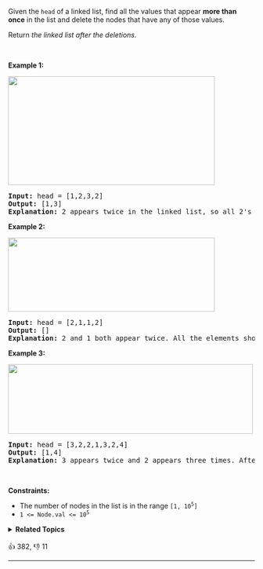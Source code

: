 <p>Given the <code>head</code> of a linked list, find all the values that appear <strong>more than once</strong> in the list and delete the nodes that have any of those values.</p>

<p>Return <em>the linked list after the deletions.</em></p>

<p>&nbsp;</p> 
<p><strong class="example">Example 1:</strong></p> 
<img alt="" src="https://assets.leetcode.com/uploads/2021/04/21/tmp-linked-list.jpg" style="width: 422px; height: 222px;" /> 
<pre>
<strong>Input:</strong> head = [1,2,3,2]
<strong>Output:</strong> [1,3]
<strong>Explanation:</strong> 2 appears twice in the linked list, so all 2's should be deleted. After deleting all 2's, we are left with [1,3].
</pre>

<p><strong class="example">Example 2:</strong></p> 
<img alt="" src="https://assets.leetcode.com/uploads/2021/04/21/tmp-linked-list-1.jpg" style="width: 422px; height: 151px;" /> 
<pre>
<strong>Input:</strong> head = [2,1,1,2]
<strong>Output:</strong> []
<strong>Explanation:</strong> 2 and 1 both appear twice. All the elements should be deleted.
</pre>

<p><strong class="example">Example 3:</strong></p> 
<img alt="" src="https://assets.leetcode.com/uploads/2021/04/21/tmp-linked-list-2.jpg" style="width: 500px; height: 142px;" /> 
<pre>
<strong>Input:</strong> head = [3,2,2,1,3,2,4]
<strong>Output:</strong> [1,4]
<strong>Explanation: </strong>3 appears twice and 2 appears three times. After deleting all 3's and 2's, we are left with [1,4].
</pre>

<p>&nbsp;</p> 
<p><strong>Constraints:</strong></p>

<ul> 
 <li>The number of nodes in the list is in the range&nbsp;<code>[1, 10<sup>5</sup>]</code></li> 
 <li><code>1 &lt;= Node.val &lt;= 10<sup>5</sup></code></li> 
</ul>

<details><summary><strong>Related Topics</strong></summary>Hash Table | Linked List</details><br>

<div>👍 382, 👎 11<span style='float: right;'></span></div>

<div id="labuladong"><hr>

</div>

